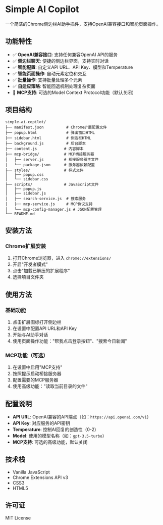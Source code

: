 # Simple AI Copilot

一个简洁的Chrome侧边栏AI助手插件，支持OpenAI兼容接口和智能页面操作。

## 功能特性

- ✅ **OpenAI兼容接口**: 支持任何兼容OpenAI API的服务
- ✅ **侧边栏聊天**: 便捷的侧边栏界面，支持实时对话
- ✅ **智能配置**: 自定义API URL、API Key、模型和Temperature
- ✅ **智能页面操作**: 自动元素定位和交互
- ✅ **批量操作**: 支持批量处理多个元素
- ✅ **自适应策略**: 智能回退机制处理复杂页面
- 🔧 **MCP支持**: 可选的Model Context Protocol功能（默认关闭）

## 项目结构

```
simple-ai-copilot/
├── manifest.json          # Chrome扩展配置文件
├── popup.html             # 弹出窗口HTML
├── sidebar.html           # 侧边栏HTML
├── background.js          # 后台脚本
├── content.js            # 内容脚本
├── mcp-bridge/           # MCP桥接服务器
│   ├── server.js         # 桥接服务器主文件
│   └── package.json      # 服务器依赖配置
├── styles/               # 样式文件
│   ├── popup.css
│   └── sidebar.css
├── scripts/              # JavaScript文件
│   ├── popup.js
│   ├── sidebar.js
│   ├── search-service.js  # 搜索服务
│   ├── mcp-service.js     # MCP协议支持
│   └── mcp-config-manager.js # JSON配置管理
└── README.md
```

## 安装方法

### Chrome扩展安装
1. 打开Chrome浏览器，进入 `chrome://extensions/`
2. 开启"开发者模式"
3. 点击"加载已解压的扩展程序"
4. 选择项目文件夹

## 使用方法

### 基础功能
1. 点击扩展图标打开侧边栏
2. 在设置中配置API URL和API Key
3. 开始与AI助手对话
4. 使用页面操作功能："帮我点击登录按钮"、"搜索今日新闻"

### MCP功能（可选）
1. 在设置中启用"MCP支持"
2. 按照提示启动桥接服务器
3. 配置需要的MCP服务器
4. 使用高级功能："读取当前目录的文件"

## 配置说明

- **API URL**: OpenAI兼容的API端点（如：`https://api.openai.com/v1`）
- **API Key**: 对应服务的API密钥
- **Temperature**: 控制AI回复的创造性（0-2）
- **Model**: 使用的模型名称（如：`gpt-3.5-turbo`）
- **MCP支持**: 可选的高级功能，默认关闭

## 技术栈

- Vanilla JavaScript
- Chrome Extensions API v3
- CSS3
- HTML5

## 许可证

MIT License